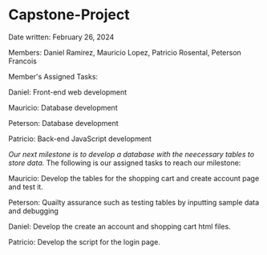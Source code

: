 # Capstone-Project
Date written: February 26, 2024

Members: Daniel Ramirez, Mauricio Lopez, Patricio Rosental, Peterson Francois

Member's Assigned Tasks:

Daniel: Front-end web development

Mauricio: Database development

Peterson: Database development

Patricio: Back-end JavaScript development

*Our next milestone is to develop a database with the neecessary tables to store data.*
The following is our assigned tasks to reach our milestone:

Mauricio: Develop the tables for the shopping cart and create account page and test it. 

Peterson: Quailty assurance such as testing tables by inputting sample data and debugging

Daniel: Develop the create an account and shopping cart html files.

Patricio: Develop the script for the login page.



